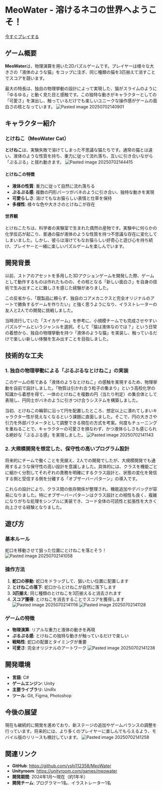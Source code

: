# MeoWater - 溶けるネコの世界へようこそ！
[今すぐプレイする](https://unityroom.com/games/meowater)

## ゲーム概要

**MeoWater**は、物理演算を用いた2Dパズルゲームです。プレイヤーは様々な大きさの「液体のような猫」をコップに注ぎ、同じ種類の猫を3匹揃えて消すことでスコアを競います。

最大の特長は、独自の物理挙動の設計によって実現した、猫がスライムのように「ゆるゆる」と動く見た目と感触です。この独特な動きがキャラクターとしての「可愛さ」を演出し、触っているだけでも楽しいユニークな操作感がゲームの面白さの核となっています。
![Pasted image 20250702140901](https://github.com/user-attachments/assets/d7854d95-c669-4055-be55-a176935b3018)


## キャラクター紹介

### とけねこ（MeoWater Cat）

**とけねこ**は、実験失敗で溶けてしまった不思議な猫たちです。通常の猫とは違い、液体のような性質を持ち、重力に従って流れ落ち、互いに引き合いながら「ぷるぷる」と揺れ動きます。
![Pasted image 20250702144415](https://github.com/user-attachments/assets/e5d1c3fc-9150-4299-a78f-6fcd42e3902c)


#### とけねこの特徴
- **液体の性質**: 重力に従って自然に流れ落ちる
- **ぷるぷる感**: 複数の円形パーツがバネのように引き合い、独特な動きを実現
- **可愛らしさ**: 溶けてもなお猫らしい表情と仕草を保持
- **多様性**: 様々な色や大きさのとけねこが存在

#### 世界観
とけねこたちは、科学者の実験室で生まれた偶然の産物です。実験中に何らかの化学反応が起こり、普通の猫が液体のような性質を持つ不思議な存在に変化してしまいました。しかし、彼らは溶けてもなお猫らしい好奇心と遊び心を持ち続け、プレイヤーと一緒に楽しいパズルゲームを楽しんでいます。

## 開発背景

以前、ストアのアセットを多用した3Dアクションゲームを開発した際、ゲームとして動作するものは作れたものの、その核となる「新しい面白さ」を自身の技術で生み出すことに難しさを感じた経験がありました。

この反省から、「既製品に頼らず、独自のコアメカニクスと完全オリジナルのアートで勝負するゲームを作りたい」と強く思うようになり、イラストレーターの友人と2人での開発に挑戦しました。

当時流行していた「スイカゲーム」を参考に、小規模チームでも完成させやすいパズルゲームというジャンルを選択。そして「猫は液体なのでは？」という日常の着想から、独自の物理挙動を持つ「液体のような猫」を実装し、触っているだけで楽しい新しい体験を生み出すことを目指しました。

## 技術的な工夫

### 1. 独自の物理挙動による「ぷるぷるなとけねこ」の実装

このゲームの核である「液体のようなとけねこ」の感触を実現するため、物理挙動を自前で設計しました。「物質は引かれ合う粒子の集まり」という高校化学の知識から着想を得て、一体のとけねこを複数の円（当たり判定）の集合体として表現し、円同士がバネのように引きつけ合うシステムを構築しました。

当初、とけねこの輪郭に沿って円を配置したところ、想定以上に潰れてしまいキャラクター性が見えなくなるという課題に直面しました。そこで、円の大きさや引力を外部パラメータとして調整できる現在の方式を考案。何度もチューニングを重ねることで、キャラクターの可愛さを損なわず、かつ液体らしさも感じられる絶妙な「ぷるぷる感」を実現しました。
![Pasted image 20250702141143](https://github.com/user-attachments/assets/fd61db31-7a73-448d-9813-7e8873c40f52)


### 2. 大規模開発を想定した、保守性の高いプログラム設計

将来的にチームで働くことを見据え、2人での開発でしたが、大規模開発でも通用するような保守性の高い設計を意識しました。具体的には、クラスを機能ごとに細かく分割してそれぞれの責務を明確にするクラス設計と、状態の変化を発信する側と受信する側を分離する「オブザーバーパターン」の導入です。

これらの設計により、クラス間の依存関係が整理され、機能追加やデバッグが容易になりました。特にオブザーバーパターンはクラス設計との相性も良く、複雑になりがちな処理をシンプルに実装でき、コード全体の可読性と拡張性を大きく向上させる経験となりました。

## 遊び方

### 基本ルール
蛇口を移動させて狙った位置にとけねこを落とそう！
![Pasted image 20250702141058](https://github.com/user-attachments/assets/041da210-5781-430f-a886-34ef9f363b56)

### 操作方法
1. **蛇口の移動**: 蛇口をドラッグして、狙いたい位置に配置します
2. **とけねこの落下**: 蛇口からとけねこが自然に落下します
3. **3匹揃え**: 同じ種類のとけねこを3匹揃えると消去されます
4. **スコア獲得**: とけねこを消去することでスコアを獲得します
![Pasted image 20250702141116](https://github.com/user-attachments/assets/41cdc353-e34e-40ef-bfba-f43818069ba6)
![Pasted image 20250702141128](https://github.com/user-attachments/assets/3ac7513f-32ab-40d6-ae44-9d61de375e16)

### ゲームの特徴
- **物理演算**: リアルな重力と液体の動きを再現
- **ぷるぷる感**: とけねこの独特な動きが触っているだけで楽しい
- **戦略性**: 蛇口の配置とタイミングが重要
- **可愛さ**: 完全オリジナルのアートワーク
![Pasted image 20250702141238](https://github.com/user-attachments/assets/d26c3c0a-d1cd-4cdb-97e6-fa34964516e1)


## 開発環境

- **言語**: C#
- **ゲームエンジン**: Unity
- **主要ライブラリ**: UniRx
- **ツール**: Git, Figma, Photoshop

## 今後の展望

現在も継続的に開発を進めており、新ステージの追加やゲームバランスの調整を行っています。将来的には、より多くのプレイヤーに楽しんでもらえるよう、モバイル版のリリースも検討しています。
![Pasted image 20250702141258](https://github.com/user-attachments/assets/e0c3b1de-f29b-49fa-bc38-a1c9d8a1c433)

## 関連リンク

- **GitHub**: https://github.com/yshi112358/MeoWater
- **Unityroom**: https://unityroom.com/games/meowater
- **開発期間**: 2024年1月～現在（約1年半）
- **開発チーム**: プログラマー1名、イラストレーター1名
